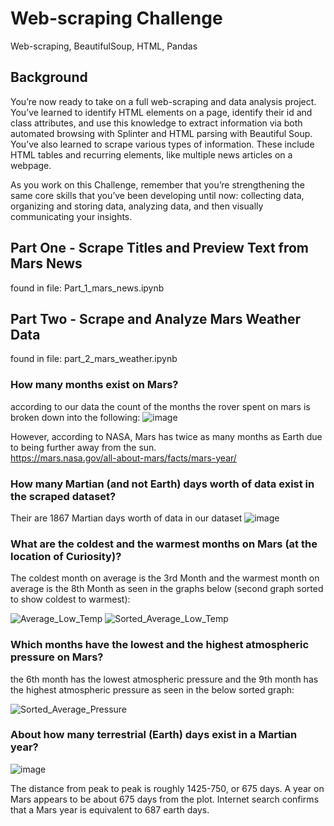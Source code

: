 # Web-scraping Challenge
Web-scraping, BeautifulSoup, HTML, Pandas

## Background
You’re now ready to take on a full web-scraping and data analysis project. You’ve learned to identify HTML elements on a page, identify their id and class attributes, and use this knowledge to extract information via both automated browsing with Splinter and HTML parsing with Beautiful Soup. You’ve also learned to scrape various types of information. These include HTML tables and recurring elements, like multiple news articles on a webpage.

As you work on this Challenge, remember that you’re strengthening the same core skills that you’ve been developing until now: collecting data, organizing and storing data, analyzing data, and then visually communicating your insights.

## Part One - Scrape Titles and Preview Text from Mars News
found in file: Part_1_mars_news.ipynb

## Part Two - Scrape and Analyze Mars Weather Data
found in file: part_2_mars_weather.ipynb

### How many months exist on Mars?
according to our data the count of the months the rover spent on mars is broken down into the following:
![image](https://github.com/nicduffee/webscraping-challenge/assets/91498217/66678b29-cabe-4cfa-bad3-122402f4aefb)

However, according to NASA, Mars has twice as many months as Earth due to being further away from the sun. </br>
https://mars.nasa.gov/all-about-mars/facts/mars-year/

### How many Martian (and not Earth) days worth of data exist in the scraped dataset?
Their are 1867 Martian days worth of data in our dataset
![image](https://github.com/nicduffee/webscraping-challenge/assets/91498217/b7315f1b-7a0c-4192-bdd5-99b8f9c0c5c0)

### What are the coldest and the warmest months on Mars (at the location of Curiosity)?
The coldest month on average is the 3rd Month and the warmest month on average is the 8th Month as seen in the graphs below (second graph sorted to show coldest to warmest):

![Average_Low_Temp](https://github.com/nicduffee/webscraping-challenge/assets/91498217/1b9e197d-4b32-43f9-8408-0c4db7fec174)
![Sorted_Average_Low_Temp](https://github.com/nicduffee/webscraping-challenge/assets/91498217/ff055abd-e56a-47e3-9efb-962825731255)

### Which months have the lowest and the highest atmospheric pressure on Mars?
the 6th month has the lowest atmospheric pressure and the 9th month has the highest atmospheric pressure as seen in the below sorted graph:

![Sorted_Average_Pressure](https://github.com/nicduffee/webscraping-challenge/assets/91498217/e4654e40-79b6-4e1e-8e2c-4697604d2e45)

### About how many terrestrial (Earth) days exist in a Martian year?

![image](https://github.com/nicduffee/webscraping-challenge/assets/91498217/b4c1b7a5-7ef8-4478-acac-e43e3e3f78cf)

The distance from peak to peak is roughly 1425-750, or 675 days. A year on Mars appears to be about 675 days from the plot. Internet search confirms that a Mars year is equivalent to 687 earth days.






